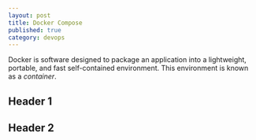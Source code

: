 ```yaml
---
layout: post
title: Docker Compose
published: true
category: devops
---
```


Docker is software designed to package an application into a lightweight, portable, and fast self-contained environment. 
This environment is known as a _container_. 

## Header 1
## Header 2
